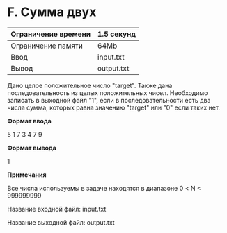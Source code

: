 # F. Сумма двух

Ограничение времени |	1.5 секунд
--------------------|-------------
Ограничение памяти  |	64Mb
Ввод                |	input.txt
Вывод               |	output.txt

Дано целое положительное число "target". Также дана последовательность из целых положительных чисел. Необходимо записать в выходной файл "1", если в последовательности есть два числа сумма, которых равна значению "target" или "0" если таких нет.

**Формат ввода**

5
1 7 3 4 7 9

**Формат вывода**

1

**Примечания**

Все числа используемы в задаче находятся в диапазоне 0 < N < 999999999

Название входной файл: input.txt

Название выходной файл: output.txt
